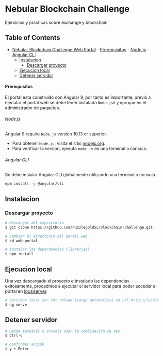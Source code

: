 # Nebular Blockchain Challenge 
Ejercicios y practicas sobre exchange y blockchain

## Table of Contents

- [Nebular Blockchain Challenge Web Portal](#Nebular)
      - [Prerequisitos](#prerequisitos)
          - [Node.js](#nodejs)
          - [Angular CLI](#angular-cli)
  - [Instalacion](#installation)
    - [Descargar proyecto](#descargar-proyecto)
  - [Ejecucion local](#ejecucion-local)
  - [Detener servidor](#detener-servidor)

#### Prerequisitos
El portal esta construido con Angular 9, por tanto es importante, previo a ejecutar el portal web 
se debe tener instalado `Node.js®` y `npm` que es el administrador de paquetes.


###### Node.js
Angular 9 require `Node.js` version 10.13 or superior.

- Para obtener `Node.js`, visita el sitio [nodejs.org](https://nodejs.org/).
- Para verificar la version, ejecuta `node -v` en una terminal o consola.

###### Angular CLI
Se debe instalar Angular CLI globalmente utilizando una terminal o consola.
```bash
npm install -g @angular/cli
```

## Instalacion

### Descargar proyecto

``` bash
# Descargar del repositorio
$ git clone https://github.com/PuzzlegoldSL/blockchain-challenge.git

# Cambiar al directorio del portal web
$ cd web-portal

# instalar las dependencias (librerias)
$ npm install
```

## Ejecucion local
Una vez descargado el proyecto e instalado las dependencias exitosamente, procedmos a ejecutar
el servidor local para poder acceder al portal en [localserver](http://localhost:4200/).
``` bash
# Servidor local con hot reload (carga automatica) en url http://localhost:4200.
$ ng serve
```

## Detener servidor
``` bash
# Desde terminal o consola usar la combinación de tec
$ Ctrl-c

# Confirmar acción
$ y + Enter
```
